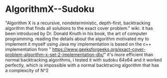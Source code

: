 # AlgorithmX--Sudoku
"Algorithm X is a recursive, nondeterministic, depth-first, backtracking algorithm that finds all solutions to the exact cover problem." wiki.
it has been introduced by Dr. Donald Knuth in his book, the art of computer programming.
reading the details about the algorithm motivated my to implement it myself using Java
my implementation is based on the c++ implementation from "	https://www.geeksforgeeks.org/exact-cover-problem-algorithm-x-set-2-implementation-dlx/"
it's more efficient than normal backtracking algorithms,
i tested it with sudoku 64x64 and it worked perfectly, which
is impossible with a normal backtracing algorithm that has a complexcity of N^2
